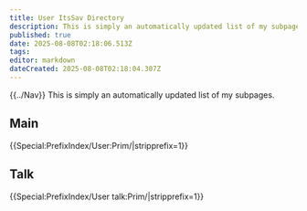 ```yaml
---
title: User ItsSav Directory
description: This is simply an automatically updated list of my subpages.
published: true
date: 2025-08-08T02:18:06.513Z
tags: 
editor: markdown
dateCreated: 2025-08-08T02:18:04.307Z
---
```


{{../Nav}}
This is simply an automatically updated list of my subpages.
## Main
{{Special:PrefixIndex/User:Prim/|stripprefix=1}}
## Talk
{{Special:PrefixIndex/User talk:Prim/|stripprefix=1}}